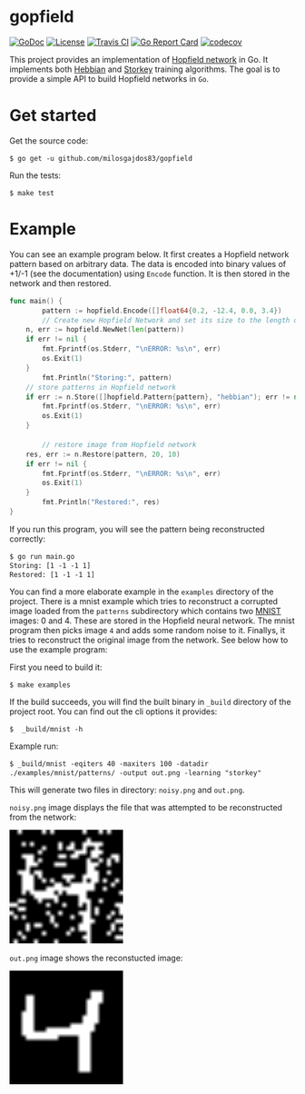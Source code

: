 # gopfield

[![GoDoc](https://godoc.org/github.com/milosgajdos83/gopfield?status.svg)](https://godoc.org/github.com/milosgajdos83/gopfield)
[![License](https://img.shields.io/:license-apache-blue.svg)](https://opensource.org/licenses/Apache-2.0)
[![Travis CI](https://travis-ci.org/milosgajdos83/gopfield.svg?branch=master)](https://travis-ci.org/milosgajdos83/gopfield)
[![Go Report Card](https://goreportcard.com/badge/github.com/milosgajdos83/gopfield)](https://goreportcard.com/report/github.com/milosgajdos83/gopfield)
[![codecov](https://codecov.io/gh/milosgajdos83/gopfield/branch/master/graph/badge.svg)](https://codecov.io/gh/milosgajdos83/gopfield)

This project provides an implementation of [Hopfield network](https://en.wikipedia.org/wiki/Hopfield_network) in Go. It implements both [Hebbian](https://en.wikipedia.org/wiki/Hopfield_network#Hebbian_learning_rule_for_Hopfield_networks) and [Storkey](https://en.wikipedia.org/wiki/Hopfield_network#The_Storkey_learning_rule) training algorithms. The goal is to provide a simple API to build Hopfield networks in `Go`.

# Get started

Get the source code:

```
$ go get -u github.com/milosgajdos83/gopfield
```

Run the tests:

```
$ make test
```

# Example

You can see an example program below. It first creates a Hopfield network pattern based on arbitrary data. The data is encoded into binary values of +1/-1 (see the documentation) using `Encode` function. It is then stored in the network and then restored.

```go
func main() {
        pattern := hopfield.Encode([]float64{0.2, -12.4, 0.0, 3.4})
        // Create new Hopfield Network and set its size to the length of pattern
	n, err := hopfield.NewNet(len(pattern))
	if err != nil {
		fmt.Fprintf(os.Stderr, "\nERROR: %s\n", err)
		os.Exit(1)
	}
        fmt.Println("Storing:", pattern)
	// store patterns in Hopfield network
	if err := n.Store([]hopfield.Pattern{pattern}, "hebbian"); err != nil {
		fmt.Fprintf(os.Stderr, "\nERROR: %s\n", err)
		os.Exit(1)
	}

        // restore image from Hopfield network
	res, err := n.Restore(pattern, 20, 10)
	if err != nil {
		fmt.Fprintf(os.Stderr, "\nERROR: %s\n", err)
		os.Exit(1)
	}
        fmt.Println("Restored:", res)
}
```

If you run this program, you will see the pattern being reconstructed correctly:

```
$ go run main.go
Storing: [1 -1 -1 1]
Restored: [1 -1 -1 1]
```

You can find a more elaborate example in the `examples` directory of the project. There is a mnist example which tries to reconstruct a corrupted image loaded from the `patterns` subdirectory which contains two [MNIST](http://yann.lecun.com/exdb/mnist/) images: 0 and 4. These are stored in the Hopfield neural network. The mnist program then picks image `4` and adds some random noise to it. Finallys, it tries to reconstruct the original image from the network. See below how to use the example program:

First you need to build it:

```
$ make examples
```

If the build succeeds, you will find the built binary in `_build` directory of the project root. You can find out the cli options it provides:

```
$  _build/mnist -h
```

Example run:

```
$ _build/mnist -eqiters 40 -maxiters 100 -datadir ./examples/mnist/patterns/ -output out.png -learning "storkey"
```

This will generate two files in directory: `noisy.png` and `out.png`.

`noisy.png` image displays the file that was attempted to be reconstructed from the network:

<img src="./examples/mnist/noisy.png" alt="Corrupted image 4" width="200">


`out.png` image shows the reconstucted image:

<img src="./examples/mnist/out.png" alt="Reconstructed image 4" width="200">
